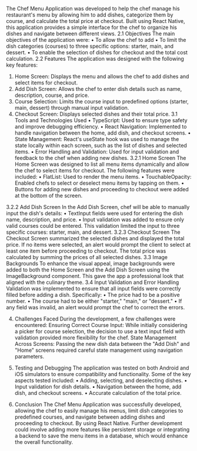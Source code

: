 The Chef Menu Application was developed to help the chef manage his restaurant's menu by allowing him to add dishes, categorize them by course, and calculate the total price at checkout. Built using React Native, this application provides a simple interface for the chef to organize his dishes and navigate between different views.
2.1 Objectives
The main objectives of the application were:
•	To allow the chef to add 
•	To limit the dish categories (courses) to three specific options: starter, main, and dessert.
•	To enable the selection of dishes for checkout and the total cost calculation.
2.2 Features
The application was designed with the following key features:
1.	Home Screen: Displays the menu and allows the chef to add dishes and select items for checkout.
2.	Add Dish Screen: Allows the chef to enter dish details such as name, description, course, and price.
3.	Course Selection: Limits the course input to predefined options (starter, main, dessert) through manual input validation.
4.	Checkout Screen: Displays selected dishes and their total price.
3.1 Tools and Technologies Used
•	TypeScript: Used to ensure type safety and improve debugging efficiency.
•	React Navigation: Implemented to handle navigation between the home, add dish, and checkout screens.
•	State Management: React's useState hook was used to manage the state locally within each screen, such as the list of dishes and selected items.
•	Error Handling and Validation: Used for input validation and feedback to the chef when adding new dishes.
3.2.1 Home Screen
The Home Screen was designed to list all menu items dynamically and allow the chef to select items for checkout. The following features were included:
•	FlatList: Used to render the menu items.
•	TouchableOpacity: Enabled chefs to select or deselect menu items by tapping on them.
•	Buttons for adding new dishes and proceeding to checkout were added at the bottom of the screen.

3.2.2 Add Dish Screen
In the Add Dish Screen, chef will be able to manually input the dish's details:
•	TextInput fields were used for entering the dish name, description, and price.
•	Input validation was added to ensure only valid courses could be entered. This validation limited the input to three specific courses: starter, main, and dessert.
3.2.3 Checkout Screen
The Checkout Screen summarized the selected dishes and displayed the total price. If no items were selected, an alert would prompt the client to select at least one item before proceeding to checkout. The total price was calculated by summing the prices of all selected dishes.
3.3 Image Backgrounds
To enhance the visual appeal, image backgrounds were added to both the Home Screen and the Add Dish Screen using the ImageBackground component. This gave the app a professional look that aligned with the culinary theme.
3.4 Input Validation and Error Handling
Validation was implemented to ensure that all input fields were correctly filled before adding a dish. Specifically:
•	The price had to be a positive number.
•	The course had to be either "starter," "main," or "dessert."
•	If any field was invalid, an alert would prompt the chef to correct the errors.

4. Challenges Faced
During the development, a few challenges were encountered:
Ensuring Correct Course Input: While initially considering a picker for course selection, the decision to use a text input field with validation provided more flexibility for the chef.
State Management Across Screens: Passing the new dish data between the "Add Dish" and "Home" screens required careful state management using navigation parameters.

5. Testing and Debugging
The application was tested on both Android and iOS simulators to ensure compatibility and functionality. Some of the key aspects tested included:
•	Adding, selecting, and deselecting dishes.
•	Input validation for dish details.
•	Navigation between the home, add dish, and checkout screens.
•	Accurate calculation of the total price.
6. Conclusion
The Chef Menu Application was successfully developed, allowing the chef to easily manage his menus, limit dish categories to predefined courses, and navigate between adding dishes and proceeding to checkout. By using React Native. Further development could involve adding more features like persistent storage or integrating a backend to save the menu items in a database, which would enhance the overall functionality.
